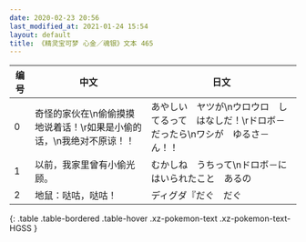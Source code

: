 ```yaml
---
date: 2020-02-23 20:56
last_modified_at: 2021-01-24 15:54
layout: default
title: 《精灵宝可梦 心金／魂银》文本 465
---
```

| 编号 | 中文 | 日文 |
| ---- | ---- | ---- |
| 0 | 奇怪的家伙在\n偷偷摸摸地说着话！\r如果是小偷的话，\n我绝对不原谅！！ | あやしい　ヤツが\nウロウロ　してるって　はなしだ！\rドロボ－　だったら\nワシが　ゆるさ－ん！！ |
| 1 | 以前，我家里曾有小偷光顾。 | むかしね　うちって\nドロボ－に　はいられたこと　あるの |
| 2 | 地鼠：哒咕，哒咕！ | ディグダ『だぐ　だぐ |
{: .table .table-bordered .table-hover .xz-pokemon-text .xz-pokemon-text-HGSS }